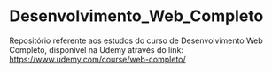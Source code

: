 # Desenvolvimento_Web_Completo
Repositório referente aos estudos do curso de Desenvolvimento Web Completo, disponível na Udemy através do link: https://www.udemy.com/course/web-completo/

